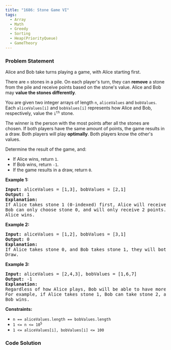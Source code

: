 ```yaml
---
title: "1686: Stone Game VI"
tags:
  - Array
  - Math
  - Greedy
  - Sorting
  - Heap(PriorityQueue)
  - GameTheory
---
```

### Problem Statement

<p>Alice and Bob take turns playing a game, with Alice starting first.</p>

<p>There are <code>n</code> stones in a pile. On each player&#39;s turn, they can <strong>remove</strong> a stone from the pile and receive points based on the stone&#39;s value. Alice and Bob may <strong>value the stones differently</strong>.</p>

<p>You are given two integer arrays of length <code>n</code>, <code>aliceValues</code> and <code>bobValues</code>. Each <code>aliceValues[i]</code> and <code>bobValues[i]</code> represents how Alice and Bob, respectively, value the <code>i<sup>th</sup></code> stone.</p>

<p>The winner is the person with the most points after all the stones are chosen. If both players have the same amount of points, the game results in a draw. Both players will play <strong>optimally</strong>. Both players know the other&#39;s values.</p>

<p>Determine the result of the game, and:</p>

<ul>
	<li>If Alice wins, return <code>1</code>.</li>
	<li>If Bob wins, return <code>-1</code>.</li>
	<li>If the game results in a draw, return <code>0</code>.</li>
</ul>


<p><strong class="example">Example 1:</strong></p>

<pre>
<strong>Input:</strong> aliceValues = [1,3], bobValues = [2,1]
<strong>Output:</strong> 1
<strong>Explanation:</strong>
If Alice takes stone 1 (0-indexed) first, Alice will receive 3 points.
Bob can only choose stone 0, and will only receive 2 points.
Alice wins.
</pre>

<p><strong class="example">Example 2:</strong></p>

<pre>
<strong>Input:</strong> aliceValues = [1,2], bobValues = [3,1]
<strong>Output:</strong> 0
<strong>Explanation:</strong>
If Alice takes stone 0, and Bob takes stone 1, they will both have 1 point.
Draw.
</pre>

<p><strong class="example">Example 3:</strong></p>

<pre>
<strong>Input:</strong> aliceValues = [2,4,3], bobValues = [1,6,7]
<strong>Output:</strong> -1
<strong>Explanation:</strong>
Regardless of how Alice plays, Bob will be able to have more points than Alice.
For example, if Alice takes stone 1, Bob can take stone 2, and Alice takes stone 0, Alice will have 6 points to Bob&#39;s 7.
Bob wins.
</pre>


<p><strong>Constraints:</strong></p>

<ul>
	<li><code>n == aliceValues.length == bobValues.length</code></li>
	<li><code>1 &lt;= n &lt;= 10<sup>5</sup></code></li>
	<li><code>1 &lt;= aliceValues[i], bobValues[i] &lt;= 100</code></li>
</ul>


### Code Solution

```python

```
